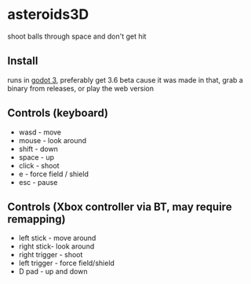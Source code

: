 # asteroids3D
shoot balls through space and don't get hit

## Install

runs in [godot 3](https://godotengine.org/download/3.x), preferably get 3.6 beta cause it was made in that, grab a binary from releases, or play the web version

## Controls (keyboard)

- wasd - move
- mouse - look around
- shift - down
- space - up
- click - shoot
- e - force field / shield
- esc - pause

## Controls (Xbox controller via BT, may require remapping)

- left stick - move around
- right stick- look around
- right trigger - shoot
- left trigger - force field/shield
- D pad - up and down
